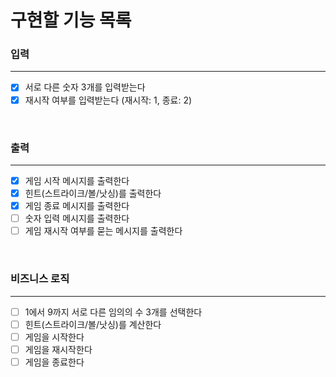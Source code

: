 # 구현할 기능 목록

### 입력
***
- [x] 서로 다른 숫자 3개를 입력받는다
- [x] 재시작 여부를 입력받는다 (재시작: 1, 종료: 2)

<br>

### 출력
***
- [x] 게임 시작 메시지를 출력한다
- [x] 힌트(스트라이크/볼/낫싱)를 출력한다
- [x] 게임 종료 메시지를 출력한다
- [ ] 숫자 입력 메시지를 출력한다
- [ ] 게임 재시작 여부를 묻는 메시지를 출력한다

<br>

### 비즈니스 로직
***
- [ ] 1에서 9까지 서로 다른 임의의 수 3개를 선택한다
- [ ] 힌트(스트라이크/볼/낫싱)를 계산한다
- [ ] 게임을 시작한다
- [ ] 게임을 재시작한다
- [ ] 게임을 종료한다